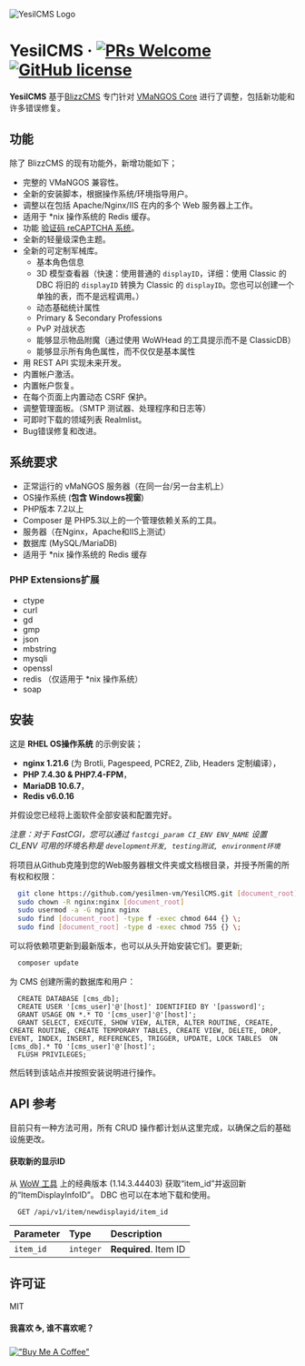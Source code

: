 ![YesilCMS Logo](https://i.imgur.com/Vj0GNLV.png)
# YesilCMS &middot; [![PRs Welcome](https://img.shields.io/badge/PRs-welcome-brightgreen.svg?style=flat-square)](https://github.com/yesilmen-vm/YesilCMS/pulls) [![GitHub license](https://img.shields.io/badge/license-MIT-blue.svg?style=flat-square)](https://github.com/yesilmen-vm/YesilCMS/blob/master/LICENSE)

**YesilCMS** 基于[BlizzCMS](https://github.com/WoW-CMS/BlizzCMS) 专门针对 [VMaNGOS Core](https://github.com/vmangos/core) 进行了调整，包括新功能和许多错误修复。

## 功能

除了 BlizzCMS 的现有功能外，新增功能如下；

- 完整的 VMaNGOS 兼容性。
- 全新的安装脚本，根据操作系统/环境指导用户。
- 调整以在包括 Apache/Nginx/IIS 在内的多个 Web 服务器上工作。
- 适用于 *nix 操作系统的 Redis 缓存。
- 功能 [验证码 reCAPTCHA 系统](https://www.google.com/recaptcha/admin/create)。
- 全新的轻量级深色主题。
- 全新的可定制军械库。
  - 基本角色信息
  - 3D 模型查看器（快速：使用普通的 `displayID`，详细：使用 Classic 的 DBC 将旧的 `displayID` 转换为 Classic 的 `displayID`。您也可以创建一个单独的表，而不是远程调用。）
  - 动态基础统计属性
  - Primary & Secondary Professions
  - PvP 对战状态
  - 能够显示物品附魔（通过使用 WoWHead 的工具提示而不是 ClassicDB）
  - 能够显示所有角色属性，而不仅仅是基本属性
- 用 REST API 实现未来开发。
- 内置帐户激活。
- 内置帐户恢复。
- 在每个页面上内置动态 CSRF 保护。
- 调整管理面板。（SMTP 测试器、处理程序和日志等）
- 可即时下载的领域列表 Realmlist。
- Bug错误修复和改进。

## 系统要求

- 正常运行的 vMaNGOS 服务器（在同一台/另一台主机上）
- OS操作系统 (**包含 Windows视窗**)
- PHP版本 7.2以上
- Composer 是 PHP5.3以上的一个管理依赖关系的工具。
- 服务器（在Nginx，Apache和IIS上测试）
- 数据库 (MySQL/MariaDB)
- 适用于 *nix 操作系统的 Redis 缓存

### PHP Extensions扩展
- ctype
- curl
- gd
- gmp
- json
- mbstring
- mysqli
- openssl
- redis （仅适用于 *nix 操作系统）
- soap

## 安装
这是 **RHEL OS操作系统** 的示例安装；

- **nginx 1.21.6** (为 Brotli, Pagespeed, PCRE2, Zlib, Headers 定制编译），
- **PHP 7.4.30 & PHP7.4-FPM**，
- **MariaDB 10.6.7**，
- **Redis v6.0.16**

并假设您已经将上面软件全部安装和配置完好。

*注意：对于 FastCGI，您可以通过 `fastcgi_param CI_ENV ENV_NAME` 设置 CI_ENV 可用的环境名称是 `development开发, testing测试, environment环境`*

将项目从Github克隆到您的Web服务器根文件夹或文档根目录，并授予所需的所有权和权限：

```bash
  git clone https://github.com/yesilmen-vm/YesilCMS.git [document_root]
  sudo chown -R nginx:nginx [document_root]
  sudo usermod -a -G nginx nginx
  sudo find [document_root] -type f -exec chmod 644 {} \;    
  sudo find [document_root] -type d -exec chmod 755 {} \;
```
可以将依赖项更新到最新版本，也可以从头开始安装它们。要更新;
```bash
  composer update
```
为 CMS 创建所需的数据库和用户：
```mariadb
  CREATE DATABASE [cms_db];
  CREATE USER '[cms_user]'@'[host]' IDENTIFIED BY '[password]';
  GRANT USAGE ON *.* TO '[cms_user]'@'[host]';
  GRANT SELECT, EXECUTE, SHOW VIEW, ALTER, ALTER ROUTINE, CREATE, CREATE ROUTINE, CREATE TEMPORARY TABLES, CREATE VIEW, DELETE, DROP, EVENT, INDEX, INSERT, REFERENCES, TRIGGER, UPDATE, LOCK TABLES  ON [cms_db].* TO '[cms_user]'@'[host]';
  FLUSH PRIVILEGES;
```

然后转到该站点并按照安装说明进行操作。
## API 参考
目前只有一种方法可用，所有 CRUD 操作都计划从这里完成，以确保之后的基础设施更改。

#### 获取新的显示ID
从 [WoW 工具](https://github.com/Marlamin/wow.tools) 上的经典版本 (1.14.3.44403) 获取“item_id”并返回新的“ItemDisplayInfoID”。 DBC 也可以在本地下载和使用。
```http
  GET /api/v1/item/newdisplayid/item_id
```

| Parameter | Type      | Description           |
|:----------|:----------|:----------------------|
| `item_id` | `integer` | **Required**. Item ID |

## 许可证

MIT

#### 我喜欢 ☕, 谁不喜欢呢？
[!["Buy Me A Coffee"](https://www.buymeacoffee.com/assets/img/custom_images/orange_img.png)](https://www.buymeacoffee.com/yesilcms)
